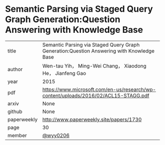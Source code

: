 # Semantic Parsing via Staged Query Graph Generation:Question Answering with Knowledge Base

|  |  |
| :--- | :--- |
| title | Semantic Parsing via Staged Query Graph Generation:Question Answering with Knowledge Base |
| author | Wen-tau Yih， Ming-Wei Chang， Xiaodong He， Jianfeng Gao |
| year | 2015 |
| pdf | https://www.microsoft.com/en-us/research/wp-content/uploads/2016/02/ACL15-STAGG.pdf |
| arxiv |  None |
| github |  None |
| paperweekly |  http://www.paperweekly.site/papers/1730 |
| page | 30 |
| member | [@wyy0206](https://github.com/wyy0206) |
